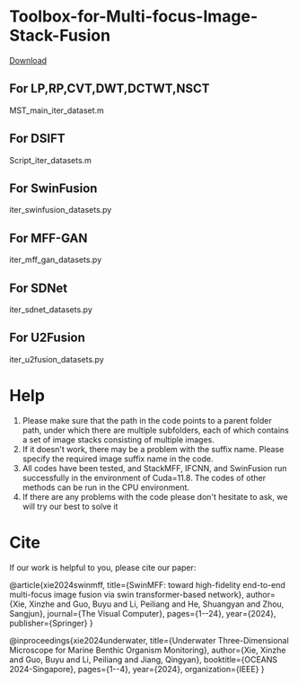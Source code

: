 # Toolbox-for-Multi-focus-Image-Stack-Fusion
[Download](https://pan.baidu.com/s/1Njq9uAiRPNiqpZ0Uq3LJAw?pwd=cite)
## For LP,RP,CVT,DWT,DCTWT,NSCT
MST_main_iter_dataset.m
## For DSIFT
Script_iter_datasets.m
## For SwinFusion
iter_swinfusion_datasets.py
## For MFF-GAN
iter_mff_gan_datasets.py
## For SDNet
iter_sdnet_datasets.py
## For U2Fusion
iter_u2fusion_datasets.py

# Help
1. Please make sure that the path in the code points to a parent folder path, under which there are multiple subfolders, each of which contains a set of image stacks consisting of multiple images.
2. If it doesn't work, there may be a problem with the suffix name. Please specify the required image suffix name in the code.
3. All codes have been tested, and StackMFF, IFCNN, and SwinFusion run successfully in the environment of Cuda=11.8. The codes of other methods can be run in the CPU environment.
4. If there are any problems with the code please don't hesitate to ask, we will try our best to solve it

# Cite

If our work is helpful to you, please cite our paper:

@article{xie2024swinmff,
  title={SwinMFF: toward high-fidelity end-to-end multi-focus image fusion via swin transformer-based network},
  author={Xie, Xinzhe and Guo, Buyu and Li, Peiliang and He, Shuangyan and Zhou, Sangjun},
  journal={The Visual Computer},
  pages={1--24},
  year={2024},
  publisher={Springer}
}

@inproceedings{xie2024underwater,
  title={Underwater Three-Dimensional Microscope for Marine Benthic Organism Monitoring},
  author={Xie, Xinzhe and Guo, Buyu and Li, Peiliang and Jiang, Qingyan},
  booktitle={OCEANS 2024-Singapore},
  pages={1--4},
  year={2024},
  organization={IEEE}
}
